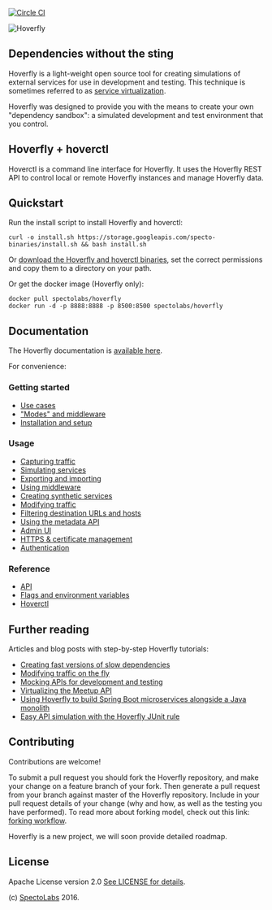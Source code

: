 [![Circle CI][CircleCI-Image]][CircleCI-Url]

![Hoverfly](core/static/img/hoverfly_logo.png)
## Dependencies without the sting

Hoverfly is a light-weight open source tool for creating simulations of external services for use in development and testing. 
This technique is sometimes referred to as [service virtualization](https://en.wikipedia.org/wiki/Service_virtualization).

Hoverfly was designed to provide you with the means to create your own "dependency sandbox": a simulated development and test environment that you control.

## Hoverfly + hoverctl

Hoverctl is a command line interface for Hoverfly. It uses the Hoverfly REST API to control local or remote Hoverfly instances and manage Hoverfly data.

## Quickstart

Run the install script to install Hoverfly and hoverctl:

    curl -o install.sh https://storage.googleapis.com/specto-binaries/install.sh && bash install.sh

Or [download the Hoverfly and hoverctl binaries](https://github.com/SpectoLabs/hoverfly/releases), set the correct permissions and copy them to a directory on your path.

Or get the docker image (Hoverfly only):

    docker pull spectolabs/hoverfly
    docker run -d -p 8888:8888 -p 8500:8500 spectolabs/hoverfly

## Documentation

The Hoverfly documentation is [available here](https://www.gitbook.com/book/spectolabs/hoverfly/details).

For convenience:

### Getting started
* [Use cases](https://spectolabs.gitbooks.io/hoverfly/content/getting_started/use_cases.html)
* ["Modes" and middleware](https://spectolabs.gitbooks.io/hoverfly/content/getting_started/modes_and_middleware.html)
* [Installation and setup](https://spectolabs.gitbooks.io/hoverfly/content/getting_started/installation_and_setup.html)

### Usage
* [Capturing traffic](https://spectolabs.gitbooks.io/hoverfly/content/usage/capturing_traffic.html)
* [Simulating services](https://spectolabs.gitbooks.io/hoverfly/content/usage/simulating_services.html)
* [Exporting and importing](https://spectolabs.gitbooks.io/hoverfly/content/usage/exporting_and_importing.html)
* [Using middleware](https://spectolabs.gitbooks.io/hoverfly/content/usage/using_middleware.html)
* [Creating synthetic services](https://spectolabs.gitbooks.io/hoverfly/content/usage/creating_synthetic_services.html)
* [Modifying traffic](https://spectolabs.gitbooks.io/hoverfly/content/usage/modifying_traffic.html)
* [Filtering destination URLs and hosts](https://spectolabs.gitbooks.io/hoverfly/content/usage/filtering_destination_urls_and_hosts.html)
* [Using the metadata API](https://spectolabs.gitbooks.io/hoverfly/content/usage/using_the_metadata_api.html)
* [Admin UI](https://spectolabs.gitbooks.io/hoverfly/content/usage/admin_ui.html)
* [HTTPS & certificate management](https://spectolabs.gitbooks.io/hoverfly/content/usage/certificate_management.html)
* [Authentication](https://spectolabs.gitbooks.io/hoverfly/content/usage/authentication.html)

### Reference
* [API](https://spectolabs.gitbooks.io/hoverfly/content/reference/api.html)
* [Flags and environment variables](https://spectolabs.gitbooks.io/hoverfly/content/reference/flags_and_environment_variables.html)
* [Hoverctl](https://spectolabs.gitbooks.io/hoverfly/content/reference/hoverctl.html)


## Further reading

Articles and blog posts with step-by-step Hoverfly tutorials:

* [Creating fast versions of slow dependencies](http://www.specto.io/blog/speeding-up-your-slow-dependencies.html)
* [Modifying traffic on the fly](http://www.specto.io/blog/service-virtualization-is-so-last-year.html)
* [Mocking APIs for development and testing](http://www.specto.io/blog/api-mocking-for-dev-and-test-part-1.html)
* [Virtualizing the Meetup API](http://www.specto.io/blog/hoverfly-meetup-api.html)
* [Using Hoverfly to build Spring Boot microservices alongside a Java monolith](http://www.specto.io/blog/using-api-simulation-to-build-microservices.html)
* [Easy API simulation with the Hoverfly JUnit rule](https://specto.io/blog/hoverfly-junit-api-simulation.html)

## Contributing

Contributions are welcome!

To submit a pull request you should fork the Hoverfly repository, and make your change on a feature branch of your fork.
Then generate a pull request from your branch against master of the Hoverfly repository. Include in your pull request
details of your change (why and how, as well as the testing you have performed). To read more about forking model, check out
this link: [forking workflow](https://www.atlassian.com/git/tutorials/comparing-workflows/forking-workflow).

Hoverfly is a new project, we will soon provide detailed roadmap.

## License

Apache License version 2.0 [See LICENSE for details](https://github.com/SpectoLabs/hoverfly/blob/master/LICENSE).

(c) [SpectoLabs](https://specto.io) 2016.

[CircleCI-Image]: https://circleci.com/gh/SpectoLabs/hoverfly.svg?style=shield
[CircleCI-Url]: https://circleci.com/gh/SpectoLabs/hoverfly
